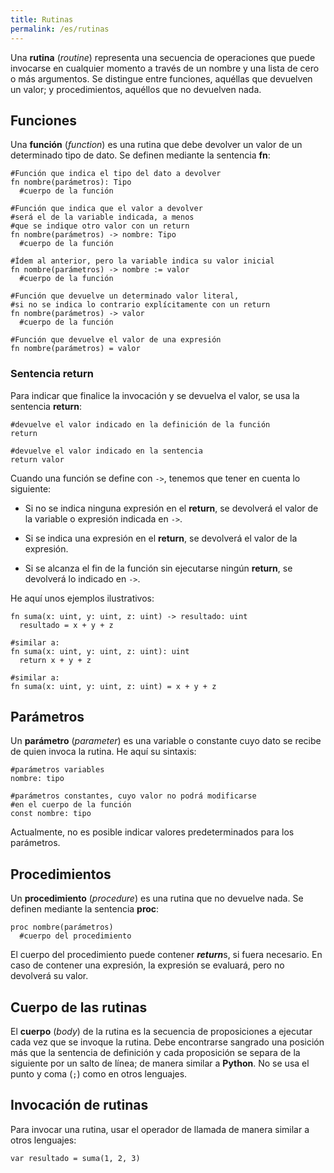 ```yaml
---
title: Rutinas
permalink: /es/rutinas
---
```


Una **rutina** (*routine*) representa una secuencia de operaciones que puede invocarse en cualquier momento a través de un nombre y una lista de cero o más argumentos.
Se distingue entre funciones, aquéllas que devuelven un valor;
y procedimientos, aquéllos que no devuelven nada.

## Funciones

Una **función** (*function*) es una rutina que debe devolver un valor de un determinado tipo de dato.
Se definen mediante la sentencia **fn**:

```
#Función que indica el tipo del dato a devolver
fn nombre(parámetros): Tipo
  #cuerpo de la función

#Función que indica que el valor a devolver
#será el de la variable indicada, a menos
#que se indique otro valor con un return
fn nombre(parámetros) -> nombre: Tipo
  #cuerpo de la función

#Ídem al anterior, pero la variable indica su valor inicial
fn nombre(parámetros) -> nombre := valor
  #cuerpo de la función

#Función que devuelve un determinado valor literal,
#si no se indica lo contrario explícitamente con un return
fn nombre(parámetros) -> valor
  #cuerpo de la función

#Función que devuelve el valor de una expresión
fn nombre(parámetros) = valor
```

### Sentencia return

Para indicar que finalice la invocación y se devuelva el valor, se usa la sentencia **return**:

```
#devuelve el valor indicado en la definición de la función
return

#devuelve el valor indicado en la sentencia
return valor
```

Cuando una función se define con `->`, tenemos que tener en cuenta lo siguiente:

- Si no se indica ninguna expresión en el **return**, se devolverá el valor de la variable o expresión indicada en `->`.

- Si se indica una expresión en el **return**, se devolverá el valor de la expresión.

- Si se alcanza el fin de la función sin ejecutarse ningún **return**, se devolverá lo indicado en `->`.

He aquí unos ejemplos ilustrativos:

```
fn suma(x: uint, y: uint, z: uint) -> resultado: uint
  resultado = x + y + z

#similar a:
fn suma(x: uint, y: uint, z: uint): uint
  return x + y + z

#similar a:
fn suma(x: uint, y: uint, z: uint) = x + y + z
```

## Parámetros

Un **parámetro** (*parameter*) es una variable o constante cuyo dato se recibe de quien invoca la rutina.
He aquí su sintaxis:

```
#parámetros variables
nombre: tipo

#parámetros constantes, cuyo valor no podrá modificarse
#en el cuerpo de la función
const nombre: tipo
```

Actualmente, no es posible indicar valores predeterminados para los parámetros.

## Procedimientos

Un **procedimiento** (*procedure*) es una rutina que no devuelve nada.
Se definen mediante la sentencia **proc**:

```
proc nombre(parámetros)
  #cuerpo del procedimiento
```

El cuerpo del procedimiento puede contener ***return***s, si fuera necesario.
En caso de contener una expresión, la expresión se evaluará, pero no devolverá su valor.

## Cuerpo de las rutinas

El **cuerpo** (*body*) de la rutina es la secuencia de proposiciones a ejecutar cada vez que se invoque la rutina.
Debe encontrarse sangrado una posición más que la sentencia de definición y cada proposición se separa de la siguiente por un salto de línea;
de manera similar a **Python**.
No se usa el punto y coma (`;`) como en otros lenguajes.

## Invocación de rutinas

Para invocar una rutina, usar el operador de llamada de manera similar a otros lenguajes:

```
var resultado = suma(1, 2, 3)
```